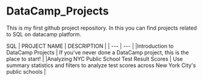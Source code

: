 # DataCamp_Projects
This is my first github project repository. In this you can find projects related to SQL on datacamp platform.


SQL
| PROJECT NAME  |  DESCRIPTION  |
| --- | ---  |
|Introduction to DataCamp Projects | If you've never done a DataCamp project, this is the place to start!  |
|Analyzing NYC Public School Test Result Scores | Use summary statistics and filters to analyze test scores across New York City's public schools |
